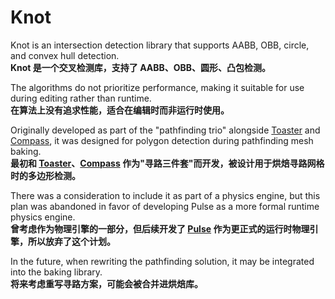 # Knot
Knot is an intersection detection library that supports AABB, OBB, circle, and convex hull detection. <br/>
**Knot 是一个交叉检测库，支持了 AABB、OBB、圆形、凸包检测。**

The algorithms do not prioritize performance, making it suitable for use during editing rather than runtime. <br/>
**在算法上没有追求性能，适合在编辑时而非运行时使用。**

Originally developed as part of the "pathfinding trio" alongside [Toaster](https://github.com/onovich/Toaster) and [Compass](https://github.com/onovich/Compass), it was designed for polygon detection during pathfinding mesh baking. <br/>
**最初和 [Toaster](https://github.com/onovich/Toaster)、[Compass](https://github.com/onovich/Compass) 作为"寻路三件套"而开发，被设计用于烘焙寻路网格时的多边形检测。**

There was a consideration to include it as part of a physics engine, but this plan was abandoned in favor of developing Pulse as a more formal runtime physics engine. <br/>
**曾考虑作为物理引擎的一部分，但后续开发了 [Pulse](https://github.com/onovich/Pulse) 作为更正式的运行时物理引擎，所以放弃了这个计划。**

In the future, when rewriting the pathfinding solution, it may be integrated into the baking library.<br/>
**将来考虑重写寻路方案，可能会被合并进烘焙库。**
